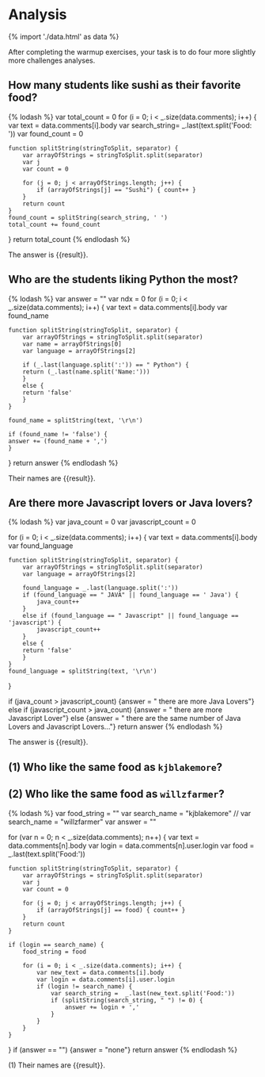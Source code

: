 # Analysis

{% import './data.html' as data %}

After completing the warmup exercises, your task is to do four more slightly
more challenges analyses.

## How many students like sushi as their favorite food?

{% lodash %}
var total_count = 0
for (i = 0; i < _.size(data.comments); i++) {
    var text = data.comments[i].body
    var search_string=  _.last(text.split('Food: '))
    var found_count = 0

    function splitString(stringToSplit, separator) {
        var arrayOfStrings = stringToSplit.split(separator)
        var j
        var count = 0

        for (j = 0; j < arrayOfStrings.length; j++) {
            if (arrayOfStrings[j] == "Sushi") { count++ }
        }
        return count
    }
    found_count = splitString(search_string, ' ')
    total_count += found_count
}
return total_count
{% endlodash %}

The answer is {{result}}.

## Who are the students liking Python the most?

{% lodash %}
var answer = ""
var ndx = 0
for (i = 0; i < _.size(data.comments); i++) {
    var text = data.comments[i].body
    var found_name

    function splitString(stringToSplit, separator) {
        var arrayOfStrings = stringToSplit.split(separator)
        var name = arrayOfStrings[0]
        var language = arrayOfStrings[2]

        if (_.last(language.split(':')) == " Python") {
	    return (_.last(name.split('Name:')))
        }
        else {
	    return 'false'
        }
    }

    found_name = splitString(text, '\r\n')

    if (found_name != 'false') {
	answer += (found_name + ',')
    }
}
return answer
{% endlodash %}

Their names are {{result}}.

## Are there more Javascript lovers or Java lovers?

{% lodash %}
var java_count = 0
var javascript_count = 0

for (i = 0; i < _.size(data.comments); i++) {
    var text = data.comments[i].body
    var found_language

    function splitString(stringToSplit, separator) {
        var arrayOfStrings = stringToSplit.split(separator)
        var language = arrayOfStrings[2]

        found_language = _.last(language.split(':'))
        if (found_language == " JAVA" || found_language == ' Java') {
            java_count++
        }
        else if (found_language == " Javascript" || found_language == 'javascript') {
            javascript_count++
        }
        else {
	    return 'false'
        }
    }
    found_language = splitString(text, '\r\n')
}

if (java_count > javascript_count) {answer = " there are more Java Lovers"}
else if (javascript_count > java_count) {answer = " there are more Javascript Lover"}
else {answer = " there are the same number of Java Lovers and Javascript Lovers..."}
return answer
{% endlodash %}

The answer is {{result}}.

##  (1) Who like the same food as `kjblakemore`?
##  (2) Who like the same food as `willzfarmer`?

{% lodash %}
var food_string = ""
var search_name = "kjblakemore"
// var search_name = "willzfarmer"
var answer = ""

for (var n = 0; n < _.size(data.comments); n++) {
    var text = data.comments[n].body
    var login = data.comments[n].user.login
    var food =  _.last(text.split('Food:'))

    function splitString(stringToSplit, separator) {
        var arrayOfStrings = stringToSplit.split(separator)
        var j
        var count = 0

        for (j = 0; j < arrayOfStrings.length; j++) {
            if (arrayOfStrings[j] == food) { count++ }
        }
        return count
    }

    if (login == search_name) {
        food_string = food

        for (i = 0; i < _.size(data.comments); i++) {
            var new_text = data.comments[i].body
            var login = data.comments[i].user.login
            if (login != search_name) {
                var search_string =  _.last(new_text.split('Food:'))
                if (splitString(search_string, " ") != 0) {
                    answer += login + ','
                }
            }
        }
    }
}
if (answer == "") {answer = "none"}
return answer
{% endlodash %}

(1) Their names are {{result}}.

